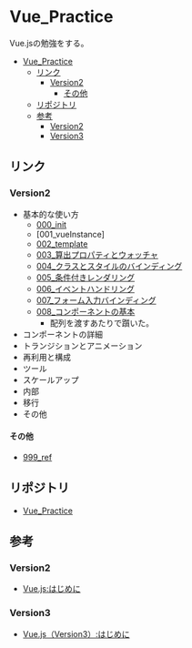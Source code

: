 # Vue_Practice
Vue.jsの勉強をする。

- [Vue_Practice](#vue_practice)
  - [リンク](#リンク)
    - [Version2](#version2)
      - [その他](#その他)
  - [リポジトリ](#リポジトリ)
  - [参考](#参考)
    - [Version2](#version2-1)
    - [Version3](#version3)

## リンク

### Version2 

- 基本的な使い方
  - [000_init](./v2/000_init/index.html)
  - [001_vueInstance]
  - [002_template](./v2/VueProjects/template)
  - [003_算出プロパティとウォッチャ]()
  - [004_クラスとスタイルのバインディング]()
  - [005_条件付きレンダリング]()
  - [006_イベントハンドリング]()
  - [007_フォーム入力バインディング]()
  - [008_コンポーネントの基本](./v2/VueProjects/componentBasic)
    - 配列を渡すあたりで躓いた。
- コンポーネントの詳細
- トランジションとアニメーション
- 再利用と構成
- ツール
- スケールアップ
- 内部
- 移行
- その他

#### その他

- [999_ref](./v2/VueProjects/999_ref/README.md)

## リポジトリ

- [Vue_Practice](https://github.com/SampleUser0001/Vue_Practice)

## 参考

### Version2 

- [Vue.js:はじめに](https://jp.vuejs.org/v2/guide/)

### Version3 

- [Vue.js（Version3）:はじめに](https://v3.ja.vuejs.org/guide/introduction.html)
